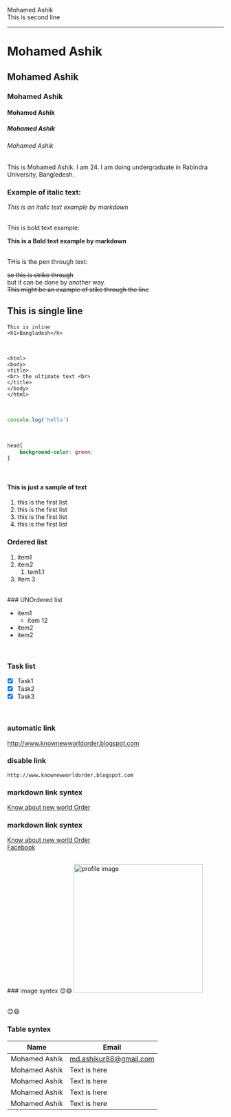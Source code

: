 <!--markdown toutorial-->
Mohamed Ashik  
This is second line

---


# Mohamed Ashik
## Mohamed Ashik
### Mohamed Ashik
#### Mohamed Ashik
##### Mohamed Ashik
###### Mohamed Ashik

<p>This is Mohamed Ashik. I am 24. I am doing undergraduate in Rabindra University, Bangledesh.</p>

### Example of italic text: 
_This is an italic text example by markdown_



<br>
This is bold text example:


__This is a Bold text example by markdown__


<br>
THis is the pen through text:

<del>so this is strike through</del>  
but it can be done by another way.  
~~This might be an example of stike through the line~~  

## This is single line
`This is inline`  
`<h1>Bangladesh</h>`  

<br>

```
<html>
<body>  
<title>
<br> the ultimate text <br>
</title>  
</body>
</html>
```

<br>

```javascript
console.log('hello')
```

<br>

```css
head{
    background-color: green;
}
```


<br>

#### This is just a sample of text
<ol>
    <li>this is the first list</li>
    <li>this is the first list</li>
    <li>this is the first list</li>
    <li>this is the first list</li>
</ol>


### Ordered list
1. item1  
2. item2
    1. tem1.1
3. Item 3

<br>
### UNOrdered list  

- item1
    - item 12
- item2
- item2 

<br>

### Task list  
- [x] Task1
- [x] Task2
- [x] Task3

<br>

### automatic link
http://www.knownewworldorder.blogspot.com  


### disable link
`http://www.knownewworldorder.blogspot.com`


### markdown link syntex
[Know about new world Order](http://www.knownewworldorder.blogspot.com)


### markdown link syntex
[Know about new world Order][Website link]  
[Facebook][facebook link]




<br>
### image syntex 😊😄
<!--![Profile](./Pictures/Ashik22final.jpg)-->  

<img src="./Pictures/Ashik22final.jpg" width="300" hight="200" title="profile image">

<br>😊😄

### Table syntex  

| Name | Email |
|-----| --------|
| Mohamed Ashik |md.ashikur88@gmail.com  |
| Mohamed Ashik |Text is here |
| Mohamed Ashik |Text is here |
| Mohamed Ashik |Text is here |
| Mohamed Ashik |Text is here |
 





<!--All link is here -->
[Website link]: http://www.knownewworldorder.blogspot.com

[facebook link]: www.facebook.com/md.ashikur88



